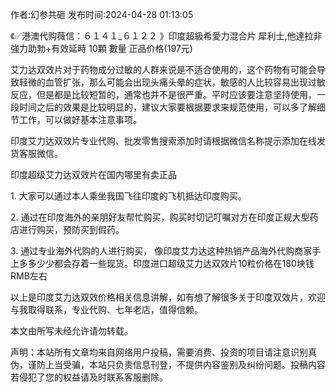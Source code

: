 <p>作者:幻参共砸 发布时间:2024-04-28 01:13:05</p>
<p>《✅港澳代购薇信：６１４１_６１２２ 》印度超級希愛力混合片 犀利士,他達拉非 強力助勃+有效延時 10顆 數量 正品价格(197元) </p>
									<p>艾力达双效片对于药物成分过敏的人群来说是不适合使用的，这个药物有可能会导致轻微的血管扩张，那么可能会出现头痛头晕的症状，敏感的人比较容易出现过敏反应，但是都是比较短暂的，通常也并不是很严重。平时应该要注意坚持使用，一段时间之后的效果是比较明显的，建议大家要根据要求来规范使用，可以多了解细节工作，可以做好基本注意事项。</p><p>印度艾力达双效片专业代购、批发零售搜索添加时请根据微信名称提示添加在线发货客服微信。</p><p>印度超级艾力达双效片在国内哪里有卖正品</p><p>1. 大家可以通过本人乘坐我国飞往印度的飞机抵达印度购买。</p><p>2. 通过在印度海外的亲朋好友帮忙购买，购买时切记叮嘱对方在印度正规大型药店进行购买，预防买到假药。</p><p>3. 通过专业海外代购的人进行购买， 像印度艾力达这种热销产品海外代购商家手上多多少少都会存着一些现货。印度进口超级艾力达双效片10粒价格在180块钱RMB左右</p><p></p><p>以上是印度艾力达双效价格相关信息讲解，如有想了解很多关于印度双效片，欢迎与我取得联系，专业代购、七年老店，值得信赖。</p><p>本文由所写未经允许请勿转载。</p>				声明：本站所有文章均来自网络用户投稿，需要消费、投资的项目请注意识别真伪，谨防上当受骗，本站只负责信息刊登，不提供内容鉴别及纠纷问题。投稿内容若侵犯了您的权益请及时联系客服删除。				
